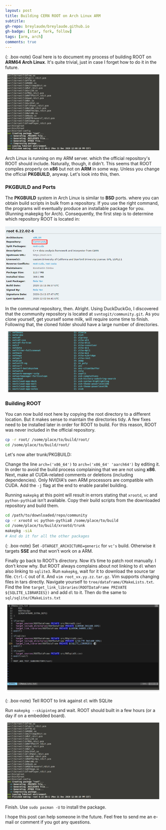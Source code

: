 ```yaml
---
layout: post
title: Building CERN ROOT on Arch Linux ARM
subtitle: 
gh-repo: breylaude/breylaude.github.io
gh-badge: [star, fork, follow]
tags: [arm, arch]
comments: true
---
```


{: .box-note}
Goal here is to document my process of building ROOT on **ARM64 Arch Linux**. It's quite trivial, just in case I forget how to do it in the future.

![](/assets/img/bcr-1.png)

Arch Linux is running on my ARM server. which the official repository's ROOT should include. Naturally, though, it didn't. This seems that ROOT compiles properly on **x86** but not on **ARM** in some way. Unless you change the official **PKGBUILD**, anyway. Let's look into this, then.

### PKGBUILD and Ports
The **PKGBUILD** system in Arch Linux is similar to **BSD** ports. where you can obtain build scripts in bulk from a repository. If you use the right command, the programs will eventually produce an installable package for you. (Running makepkg for Arch). Consequently, the first step is to determine which repository ROOT is located in:

![](/assets/img/bcr-2.png)

In the communal repository, then. Alright. Using DuckDuckGo, I discovered that the community repository is located at `svntogit/community.git`. As you clone yourself, get yourself some milk, will require some time to finish. Following that, the cloned folder should have a large number of directories.

![](/assets/img/bcr-3.png)

### Building ROOT
You can now build root here by copying the root directory to a different location. But it makes sense to maintain the directories tidy. A few fixes need to be installed later in order for ROOT to build. For this reason, ROOT was never included in the official repository.

```bash
cp -r root/ /some/place/to/build/root/
cd /some/place/to/build/root/
```

Let's now alter trunk/PKGBUILD:

Change the line `arch=('x86_64')` to `arch=('x86_64' 'aarch64')` by editing it. In order to avoid the build process complaining that we are not using **x86**. Next, make all CUDA-related comments or deletions (including dependencies). Only NVIDIA's own ARM processors are compatible with CUDA. Add the `-j` flag at the end to enable parallel building.

Running `makepkg` at this point will result in errors stating that `xrootd`, `vc` and `python-pythia8` isn’t available. Copy their build scripts from the downloaded repository and build them.

```bash
cd /path/to/downloaded/repo/community
cp -r xrootd vc python-pythia8 /some/place/to/build
cd /some/place/to/build/xrootd/trunk
makepkg -siA
# And do it for all the other packages
```

{: .box-note}
Set `-DTARGET_ARCHICTURE=generic` for `vc‘s` build. Otherwise it targets **SSE** and that won’t work on a ARM.

Finally go back to ROOT’s directory. Now it’s time to patch root manually. I don’t know why. But ROOT always complains about not linking to `dl` when also linking to `sqlite3`. Run `makepkg`, wait for it to download the source tar file. `Ctrl-C` out of it. And `vim root_vx.yy.zz.tar.gz`. Vim supports changing files in tars directly. Navigate yourself to `tree/dataframe/CMakeLists.txt`. Find the line `target_link_libraries(ROOTDataFrame PRIVATE ${SQLITE_LIBRARIES})` and add `dl` to it. Then do the same to `sql/sqlite/CMakeLists.txt`

![](/assets/img/bcr-4.png)

{: .box-note}
Tell ROOT to link against `dl` with SQLite

Run `makepkg --skipinteg` and wait. ROOT should built in a few hours (or a day if on a embedded board).

![](/assets/img/bcr-5.png)

Finish. Use `sudo pacman -U` to install the package.

I hope this post can help someone in the future. Feel free to send me an e-mail or comment if you got any questions.

